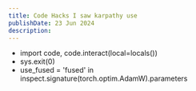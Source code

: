 ```yaml
---
title: Code Hacks I saw karpathy use
publishDate: 23 Jun 2024
description: 
---
```



- import code, code.interact(local=locals())
- sys.exit(0)
- use_fused = 'fused' in inspect.signature(torch.optim.AdamW).parameters
